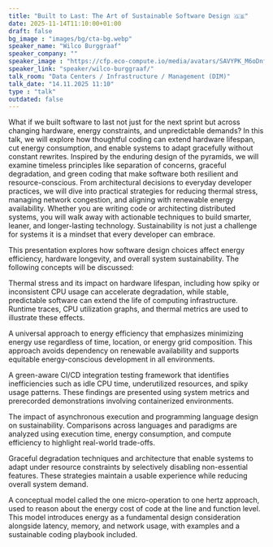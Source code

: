```yaml
---
title: "Built to Last: The Art of Sustainable Software Design 🇬🇧"
date: 2025-11-14T11:10:00+01:00
draft: false
bg_image : "images/bg/cta-bg.webp"
speaker_name: "Wilco Burggraaf"
speaker_company: ""
speaker_image : "https://cfp.eco-compute.io/media/avatars/SAVYPK_M6oDnfV.jpg"
speaker_link: "speaker/wilco-burggraaf/"
talk_room: "Data Centers / Infrastructure / Management (DIM)"
talk_date: "14.11.2025 11:10"
type : "talk"
outdated: false
---
```


What if we built software to last not just for the next sprint but across changing hardware, energy constraints, and unpredictable demands? In this talk, we will explore how thoughtful coding can extend hardware lifespan, cut energy consumption, and enable systems to adapt gracefully without constant rewrites. Inspired by the enduring design of the pyramids, we will examine timeless principles like separation of concerns, graceful degradation, and green coding that make software both resilient and resource-conscious. From architectural decisions to everyday developer practices, we will dive into practical strategies for reducing thermal stress, managing network congestion, and aligning with renewable energy availability. Whether you are writing code or architecting distributed systems, you will walk away with actionable techniques to build smarter, leaner, and longer-lasting technology. Sustainability is not just a challenge for systems it is a mindset that every developer can embrace.

This presentation explores how software design choices affect energy efficiency, hardware longevity, and overall system sustainability. The following concepts will be discussed:

Thermal stress and its impact on hardware lifespan, including how spiky or inconsistent CPU usage can accelerate degradation, while stable, predictable software can extend the life of computing infrastructure. Runtime traces, CPU utilization graphs, and thermal metrics are used to illustrate these effects.

A universal approach to energy efficiency that emphasizes minimizing energy use regardless of time, location, or energy grid composition. This approach avoids dependency on renewable availability and supports equitable energy-conscious development in all environments.

A green-aware CI/CD integration testing framework that identifies inefficiencies such as idle CPU time, underutilized resources, and spiky usage patterns. These findings are presented using system metrics and prerecorded demonstrations involving containerized environments.

The impact of asynchronous execution and programming language design on sustainability. Comparisons across languages and paradigms are analyzed using execution time, energy consumption, and compute efficiency to highlight real-world trade-offs.

Graceful degradation techniques and architecture that enable systems to adapt under resource constraints by selectively disabling non-essential features. These strategies maintain a usable experience while reducing overall system demand.

A conceptual model called the one micro-operation to one hertz approach, used to reason about the energy cost of code at the line and function level. This model introduces energy as a fundamental design consideration alongside latency, memory, and network usage, with examples and a sustainable coding playbook included.
